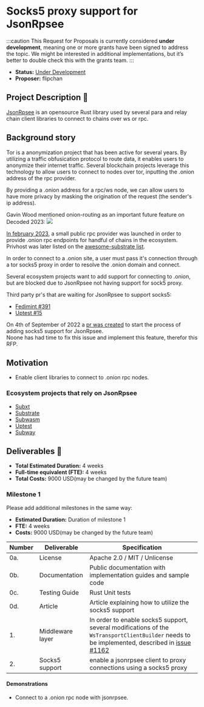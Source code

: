 # Socks5 proxy support for JsonRpsee 

:::caution
This Request for Proposals is currently considered **under development**, meaning one or more grants have been signed to address the topic. We might be interested in additional implementations, but it’s better to double check this with the grants team.
:::

* **Status:** [Under Development](https://github.com/w3f/Grants-Program/blob/master/docs/RFPs/jsonrpsee-proxy-support.md) 
* **Proposer:** flipchan   

## Project Description :page_facing_up: 

[JsonRpsee](https://github.com/paritytech/jsonrpsee) is an opensource Rust library used by several para and relay chain client libraries to connect to chains over ws or rpc. 

## Background story

Tor is a anonymization project that has been active for several years. By utilizing a traffic obfusication protocol to route data, it enables users to anonymize their internet traffic. Several blockchain projects leverage this technology to allow users to connect to nodes over tor, inputting the .onion address of the rpc provider.  

By providing a .onion address for a rpc/ws node, we can allow users to have more privacy by masking the origination of the request (the sender's ip address).   


Gavin Wood mentioned onion-routing as an important future feature on Decoded 2023:
![](https://lh4.googleusercontent.com/jVXYOtm4ORONGqAdtpj3tS4RUgpNJP3lAST_7byZOaT2FKzzGdvdVQOqf-2v1bhvWdniWuJDN2qBxkjYvMByqKXc9v6odzULbWla-sflQlEITA1hC34vCiumr3FKtpuaLo0xwfJNH_j9G-1O1RWki8k)

[In february 2023](https://forum.polkadot.network/t/privhost-public-polkadot-kusama-and-edgeware-nodes-with-tor-v3-onion-support/2093), a small public rpc provider was launched in order to provide .onion rpc endpoints for handful of chains in the ecosystem.     
Privhost was later listed on the [awesome-substrate list](https://github.com/substrate-developer-hub/awesome-substrate#products-and-services).


In order to connect to a .onion site, a user must pass it's connection through a tor socks5 proxy in order to resolve the .onion domain and connect.  


Several ecosystem projects want to add support for connecting to .onion, but are blocked due to JsonRpsee not having support for sock5 proxy.    


Third party pr's that are waiting for JsonRpsee to support socks5:
- [Fedimint #391](https://github.com/fedimint/fedimint/issues/391#issuecomment-1643878929)  
- [Uptest #15](https://github.com/uptest-sc/uptest/issues/15)   

On 4th of September of 2022 a [pr was created](https://github.com/paritytech/jsonrpsee/issues/870) to start the process of adding socks5 support for JsonRpsee.  
Noone has had time to fix this issue and implement this feature, therefor this RFP. 


## Motivation
-  Enable client libraries to connect to .onion rpc nodes.   


### Ecosystem projects that rely on JsonRpsee
-  [Subxt](https://github.com/paritytech/subxt)   
-  [Substrate](https://github.com/paritytech/substrate)  
-  [Subwasm](https://github.com/chevdor/subwasm)  
-  [Uptest](https://github.com/uptest-sc/uptest)   
-  [Subway](https://github.com/AcalaNetwork/subway)  

## Deliverables :nut_and_bolt:

* **Total Estimated Duration:** 4 weeks  
* **Full-time equivalent (FTE):**  4 weeks   
* **Total Costs:** 9000 USD(may be changed by the future team) 


### Milestone 1

Please add additional milestones in the same way: 
* **Estimated Duration:** Duration of milestone 1 
* **FTE:**  4 weeks
* **Costs:** 9000 USD(may be changed by the future team)


| Number | Deliverable | Specification | 
| ------------- | ------------- | ------------- |
| 0a.  | License |	Apache 2.0 / MIT / Unlicense| 
| 0b.  | Documentation | Public documentation with implementation guides and sample code | 
| 0c.  | Testing Guide |Rust Unit tests| 
| 0d.  | Article |Article explaining how to utilize the socks5 support|   
| 1. | Middleware layer | In order to enable socks5 support, several modifications of the `WsTransportClientBuilder` needs to be implemented, described in [issue #1162](https://github.com/paritytech/jsonrpsee/issues/1162) |  
| 2.  | Socks5 support |enable a jsonrpsee client to proxy connections using a socks5 proxy |   


#### Demonstrations
-  Connect to a .onion rpc node with jsonrpsee.  
